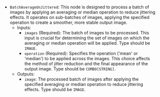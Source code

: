 - `BatchAverageUnJittered`: This node is designed to process a batch of images by applying an averaging or median operation to reduce jittering effects. It operates on sub-batches of images, applying the specified operation to create a smoother, more stable output image.
    - Inputs:
        - `images` (Required): The batch of images to be processed. This input is crucial for determining the set of images on which the averaging or median operation will be applied. Type should be `IMAGE`.
        - `operation` (Required): Specifies the operation ('mean' or 'median') to be applied across the images. This choice affects the method of jitter reduction and the final appearance of the output image. Type should be `COMBO[STRING]`.
    - Outputs:
        - `image`: The processed batch of images after applying the specified averaging or median operation to reduce jittering effects. Type should be `IMAGE`.
